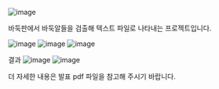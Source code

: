 ![image](https://user-images.githubusercontent.com/84854577/152719670-702885f9-019a-413e-bf80-ff1e106acaf0.png)

바둑판에서 바둑알들을 검출해 텍스트 파일로 나타내는 프로젝트입니다.

![image](https://user-images.githubusercontent.com/84854577/152720018-23ca16be-77a9-498a-883f-6890244a1bea.png)
![image](https://user-images.githubusercontent.com/84854577/152719866-b76cbb37-38ac-4486-950a-a4b3adfe564e.png)
![image](https://user-images.githubusercontent.com/84854577/152719894-c9a185f9-4b6d-444e-bb73-16ea617fdfa0.png)

결과
![image](https://user-images.githubusercontent.com/84854577/152737917-8ed8f7bb-cd2c-4b3d-8e00-847897ab679b.png)
![image](https://user-images.githubusercontent.com/84854577/152737883-8730fbce-3e48-4d45-a360-2bdc71d6b6bb.png)


더 자세한 내용은 발표 pdf 파일을 참고해 주시기 바랍니다.
